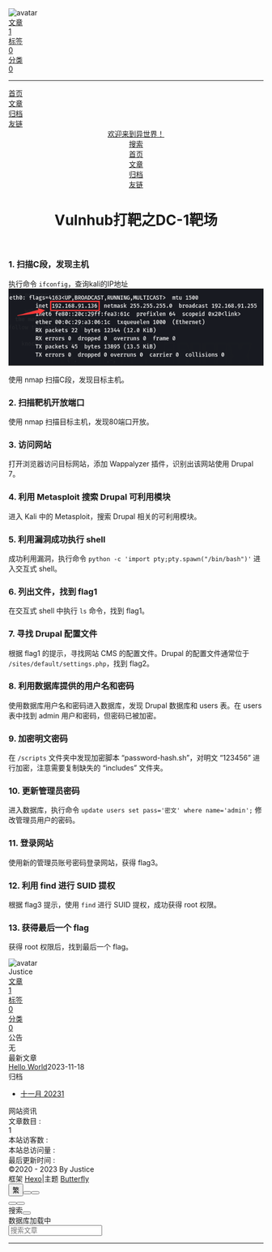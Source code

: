<!DOCTYPE html><html lang="zh-CN" data-theme="dark"><head><meta charset="UTF-8"><meta http-equiv="X-UA-Compatible" content="IE=edge"><meta name="viewport" content="width=device-width, initial-scale=1.0,viewport-fit=cover"><title>Vulnhub打靶之DC-1靶场 | 欢迎来到异世界！</title><meta name="author" content="Justice"><meta name="copyright" content="Justice"><meta name="format-detection" content="telephone=no"><meta name="theme-color" content="#0d0d0d"><meta name="description" content="1. 扫描C段，发现主机执行命令 ifconfig，查询kali的IP地址 使用 nmap 扫描C段，发现目标主机。 2. 扫描靶机开放端口使用 nmap 扫描目标主机，发现80端口开放。 3. 访问网站打开浏览器访问目标网站，添加 Wappalyzer 插件，识别出该网站使用 Drupal 7。 4. 利用 Metasploit 搜索 Drupal 可利用模块进入 Kali 中的 Metaspl">
<meta property="og:type" content="website">
<meta property="og:title" content="Vulnhub打靶之DC-1靶场">
<meta property="og:url" content="http://example.com/articles/DC-1.md">
<meta property="og:site_name" content="欢迎来到异世界！">
<meta property="og:description" content="1. 扫描C段，发现主机执行命令 ifconfig，查询kali的IP地址 使用 nmap 扫描C段，发现目标主机。 2. 扫描靶机开放端口使用 nmap 扫描目标主机，发现80端口开放。 3. 访问网站打开浏览器访问目标网站，添加 Wappalyzer 插件，识别出该网站使用 Drupal 7。 4. 利用 Metasploit 搜索 Drupal 可利用模块进入 Kali 中的 Metaspl">
<meta property="og:locale" content="zh_CN">
<meta property="og:image" content="https://i.loli.net/2021/02/24/5O1day2nriDzjSu.png">
<meta property="article:published_time" content="2023-11-18T15:06:55.362Z">
<meta property="article:modified_time" content="2023-11-18T15:06:55.362Z">
<meta property="article:author" content="Justice">
<meta name="twitter:card" content="summary">
<meta name="twitter:image" content="https://i.loli.net/2021/02/24/5O1day2nriDzjSu.png"><link rel="shortcut icon" href="/img/favicon.png"><link rel="canonical" href="http://example.com/articles/DC-1.md"><link rel="preconnect" href="//cdn.jsdelivr.net"/><link rel="preconnect" href="//busuanzi.ibruce.info"/><link rel="stylesheet" href="/css/index.css"><link rel="stylesheet" href="https://cdn.jsdelivr.net/npm/@fortawesome/fontawesome-free/css/all.min.css" media="print" onload="this.media='all'"><link rel="stylesheet" href="https://cdn.jsdelivr.net/npm/@fancyapps/ui/dist/fancybox/fancybox.min.css" media="print" onload="this.media='all'"><script>const GLOBAL_CONFIG = {
  root: '/',
  algolia: undefined,
  localSearch: {"path":"/search.xml","preload":false,"top_n_per_article":1,"unescape":true,"languages":{"hits_empty":"找不到您查询的内容：${query}","hits_stats":"共找到 ${hits} 篇文章"}},
  translate: {"defaultEncoding":2,"translateDelay":0,"msgToTraditionalChinese":"繁","msgToSimplifiedChinese":"簡"},
  noticeOutdate: undefined,
  highlight: {"plugin":"highlighjs","highlightCopy":true,"highlightLang":true,"highlightHeightLimit":230},
  copy: {
    success: '复制成功',
    error: '复制错误',
    noSupport: '浏览器不支持'
  },
  relativeDate: {
    homepage: false,
    post: false
  },
  runtime: '',
  dateSuffix: {
    just: '刚刚',
    min: '分钟前',
    hour: '小时前',
    day: '天前',
    month: '个月前'
  },
  copyright: undefined,
  lightbox: 'fancybox',
  Snackbar: undefined,
  infinitegrid: {
    js: 'https://cdn.jsdelivr.net/npm/@egjs/infinitegrid/dist/infinitegrid.min.js',
    buttonText: '加载更多'
  },
  isPhotoFigcaption: false,
  islazyload: false,
  isAnchor: false,
  percent: {
    toc: true,
    rightside: true,
  },
  autoDarkmode: true
}</script><script id="config-diff">var GLOBAL_CONFIG_SITE = {
  title: 'Vulnhub打靶之DC-1靶场',
  isPost: false,
  isHome: false,
  isHighlightShrink: true,
  isToc: false,
  postUpdate: '2023-11-18 23:06:55'
}</script><script>(win=>{
      win.saveToLocal = {
        set: (key, value, ttl) => {
          if (ttl === 0) return
          const now = Date.now()
          const expiry = now + ttl * 86400000
          const item = {
            value,
            expiry
          }
          localStorage.setItem(key, JSON.stringify(item))
        },
      
        get: key => {
          const itemStr = localStorage.getItem(key)
      
          if (!itemStr) {
            return undefined
          }
          const item = JSON.parse(itemStr)
          const now = Date.now()
      
          if (now > item.expiry) {
            localStorage.removeItem(key)
            return undefined
          }
          return item.value
        }
      }
    
      win.getScript = (url, attr = {}) => new Promise((resolve, reject) => {
        const script = document.createElement('script')
        script.src = url
        script.async = true
        script.onerror = reject
        script.onload = script.onreadystatechange = function() {
          const loadState = this.readyState
          if (loadState && loadState !== 'loaded' && loadState !== 'complete') return
          script.onload = script.onreadystatechange = null
          resolve()
        }

        Object.keys(attr).forEach(key => {
          script.setAttribute(key, attr[key])
        })

        document.head.appendChild(script)
      })
    
      win.getCSS = (url, id = false) => new Promise((resolve, reject) => {
        const link = document.createElement('link')
        link.rel = 'stylesheet'
        link.href = url
        if (id) link.id = id
        link.onerror = reject
        link.onload = link.onreadystatechange = function() {
          const loadState = this.readyState
          if (loadState && loadState !== 'loaded' && loadState !== 'complete') return
          link.onload = link.onreadystatechange = null
          resolve()
        }
        document.head.appendChild(link)
      })
    
      win.activateDarkMode = () => {
        document.documentElement.setAttribute('data-theme', 'dark')
        if (document.querySelector('meta[name="theme-color"]') !== null) {
          document.querySelector('meta[name="theme-color"]').setAttribute('content', '#0d0d0d')
        }
      }
      win.activateLightMode = () => {
        document.documentElement.setAttribute('data-theme', 'light')
        if (document.querySelector('meta[name="theme-color"]') !== null) {
          document.querySelector('meta[name="theme-color"]').setAttribute('content', '#ffffff')
        }
      }
      const t = saveToLocal.get('theme')
    
          const isDarkMode = window.matchMedia('(prefers-color-scheme: dark)').matches
          const isLightMode = window.matchMedia('(prefers-color-scheme: light)').matches
          const isNotSpecified = window.matchMedia('(prefers-color-scheme: no-preference)').matches
          const hasNoSupport = !isDarkMode && !isLightMode && !isNotSpecified

          if (t === undefined) {
            if (isLightMode) activateLightMode()
            else if (isDarkMode) activateDarkMode()
            else if (isNotSpecified || hasNoSupport) {
              const now = new Date()
              const hour = now.getHours()
              const isNight = hour <= 22 || hour >= 8
              isNight ? activateDarkMode() : activateLightMode()
            }
            window.matchMedia('(prefers-color-scheme: dark)').addListener(e => {
              if (saveToLocal.get('theme') === undefined) {
                e.matches ? activateDarkMode() : activateLightMode()
              }
            })
          } else if (t === 'light') activateLightMode()
          else activateDarkMode()
        
      const asideStatus = saveToLocal.get('aside-status')
      if (asideStatus !== undefined) {
        if (asideStatus === 'hide') {
          document.documentElement.classList.add('hide-aside')
        } else {
          document.documentElement.classList.remove('hide-aside')
        }
      }
    
      const detectApple = () => {
        if(/iPad|iPhone|iPod|Macintosh/.test(navigator.userAgent)){
          document.documentElement.classList.add('apple')
        }
      }
      detectApple()
    })(window)</script><meta name="generator" content="Hexo 7.0.0"></head><body><div id="loading-box"><div class="loading-left-bg"></div><div class="loading-right-bg"></div><div class="spinner-box"><div class="configure-border-1"><div class="configure-core"></div></div><div class="configure-border-2"><div class="configure-core"></div></div><div class="loading-word">加载中...</div></div></div><script>(()=>{
  const $loadingBox = document.getElementById('loading-box')
  const $body = document.body
  const preloader = {
    endLoading: () => {
      $body.style.overflow = ''
      $loadingBox.classList.add('loaded')
    },
    initLoading: () => {
      $body.style.overflow = 'hidden'
      $loadingBox.classList.remove('loaded')
    }
  }

  preloader.initLoading()
  window.addEventListener('load',() => { preloader.endLoading() })

  if (false) {
    document.addEventListener('pjax:send', () => { preloader.initLoading() })
    document.addEventListener('pjax:complete', () => { preloader.endLoading() })
  }
})()</script><div id="web_bg"></div><div id="sidebar"><div id="menu-mask"></div><div id="sidebar-menus"><div class="avatar-img is-center"><img src="https://i.loli.net/2021/02/24/5O1day2nriDzjSu.png" onerror="onerror=null;src='/img/friend_404.gif'" alt="avatar"/></div><div class="sidebar-site-data site-data is-center"><a href="/archives/"><div class="headline">文章</div><div class="length-num">1</div></a><a href="/tags/"><div class="headline">标签</div><div class="length-num">0</div></a><a href="/categories/"><div class="headline">分类</div><div class="length-num">0</div></a></div><hr class="custom-hr"/><div class="menus_items"><div class="menus_item"><a class="site-page" href="/"><i class="fa-fw fas fa-home"></i><span> 首页</span></a></div><div class="menus_item"><a class="site-page" href="/articles/"><span> 文章</span></a></div><div class="menus_item"><a class="site-page" href="/archives/"><i class="fa-fw fas fa-archive"></i><span> 归档</span></a></div><div class="menus_item"><a class="site-page" href="/link/"><i class="fa-fw fas fa-link"></i><span> 友链</span></a></div></div></div></div><div class="page" id="body-wrap"><header class="not-home-page" id="page-header"><nav id="nav"><span id="blog-info"><a href="/" title="欢迎来到异世界！"><span class="site-name">欢迎来到异世界！</span></a></span><div id="menus"><div id="search-button"><a class="site-page social-icon search" href="javascript:void(0);"><i class="fas fa-search fa-fw"></i><span> 搜索</span></a></div><div class="menus_items"><div class="menus_item"><a class="site-page" href="/"><i class="fa-fw fas fa-home"></i><span> 首页</span></a></div><div class="menus_item"><a class="site-page" href="/articles/"><span> 文章</span></a></div><div class="menus_item"><a class="site-page" href="/archives/"><i class="fa-fw fas fa-archive"></i><span> 归档</span></a></div><div class="menus_item"><a class="site-page" href="/link/"><i class="fa-fw fas fa-link"></i><span> 友链</span></a></div></div><div id="toggle-menu"><a class="site-page" href="javascript:void(0);"><i class="fas fa-bars fa-fw"></i></a></div></div></nav><div id="page-site-info"><h1 id="site-title">Vulnhub打靶之DC-1靶场</h1></div></header><main class="layout" id="content-inner"><div id="page"><div id="article-container"><h3 id="1-扫描C段，发现主机"><a href="#1-扫描C段，发现主机" class="headerlink" title="1. 扫描C段，发现主机"></a>1. 扫描C段，发现主机</h3><p>执行命令 <code>ifconfig</code>，查询kali的IP地址<br><img src="/articles/images/1.png" alt=""></p>
<p>使用 nmap 扫描C段，发现目标主机。</p>
<h3 id="2-扫描靶机开放端口"><a href="#2-扫描靶机开放端口" class="headerlink" title="2. 扫描靶机开放端口"></a>2. 扫描靶机开放端口</h3><p>使用 nmap 扫描目标主机，发现80端口开放。</p>
<h3 id="3-访问网站"><a href="#3-访问网站" class="headerlink" title="3. 访问网站"></a>3. 访问网站</h3><p>打开浏览器访问目标网站，添加 Wappalyzer 插件，识别出该网站使用 Drupal 7。</p>
<h3 id="4-利用-Metasploit-搜索-Drupal-可利用模块"><a href="#4-利用-Metasploit-搜索-Drupal-可利用模块" class="headerlink" title="4. 利用 Metasploit 搜索 Drupal 可利用模块"></a>4. 利用 Metasploit 搜索 Drupal 可利用模块</h3><p>进入 Kali 中的 Metasploit，搜索 Drupal 相关的可利用模块。</p>
<h3 id="5-利用漏洞成功执行-shell"><a href="#5-利用漏洞成功执行-shell" class="headerlink" title="5. 利用漏洞成功执行 shell"></a>5. 利用漏洞成功执行 shell</h3><p>成功利用漏洞，执行命令 <code>python -c &#39;import pty;pty.spawn(&quot;/bin/bash&quot;)&#39;</code> 进入交互式 shell。</p>
<h3 id="6-列出文件，找到-flag1"><a href="#6-列出文件，找到-flag1" class="headerlink" title="6. 列出文件，找到 flag1"></a>6. 列出文件，找到 flag1</h3><p>在交互式 shell 中执行 <code>ls</code> 命令，找到 flag1。</p>
<h3 id="7-寻找-Drupal-配置文件"><a href="#7-寻找-Drupal-配置文件" class="headerlink" title="7. 寻找 Drupal 配置文件"></a>7. 寻找 Drupal 配置文件</h3><p>根据 flag1 的提示，寻找网站 CMS 的配置文件。Drupal 的配置文件通常位于 <code>/sites/default/settings.php</code>，找到 flag2。</p>
<h3 id="8-利用数据库提供的用户名和密码"><a href="#8-利用数据库提供的用户名和密码" class="headerlink" title="8. 利用数据库提供的用户名和密码"></a>8. 利用数据库提供的用户名和密码</h3><p>使用数据库用户名和密码进入数据库，发现 Drupal 数据库和 users 表。在 users 表中找到 admin 用户和密码，但密码已被加密。</p>
<h3 id="9-加密明文密码"><a href="#9-加密明文密码" class="headerlink" title="9. 加密明文密码"></a>9. 加密明文密码</h3><p>在 <code>/scripts</code> 文件夹中发现加密脚本 “password-hash.sh”，对明文 “123456” 进行加密，注意需要复制缺失的 “includes” 文件夹。</p>
<h3 id="10-更新管理员密码"><a href="#10-更新管理员密码" class="headerlink" title="10. 更新管理员密码"></a>10. 更新管理员密码</h3><p>进入数据库，执行命令 <code>update users set pass=&#39;密文&#39; where name=&#39;admin&#39;;</code> 修改管理员用户的密码。</p>
<h3 id="11-登录网站"><a href="#11-登录网站" class="headerlink" title="11. 登录网站"></a>11. 登录网站</h3><p>使用新的管理员账号密码登录网站，获得 flag3。</p>
<h3 id="12-利用-find-进行-SUID-提权"><a href="#12-利用-find-进行-SUID-提权" class="headerlink" title="12. 利用 find 进行 SUID 提权"></a>12. 利用 find 进行 SUID 提权</h3><p>根据 flag3 提示，使用 <code>find</code> 进行 SUID 提权，成功获得 root 权限。</p>
<h3 id="13-获得最后一个-flag"><a href="#13-获得最后一个-flag" class="headerlink" title="13. 获得最后一个 flag"></a>13. 获得最后一个 flag</h3><p>获得 root 权限后，找到最后一个 flag。</p>
</div></div><div class="aside-content" id="aside-content"><div class="card-widget card-info"><div class="is-center"><div class="avatar-img"><img src="https://i.loli.net/2021/02/24/5O1day2nriDzjSu.png" onerror="this.onerror=null;this.src='/img/friend_404.gif'" alt="avatar"/></div><div class="author-info__name">Justice</div><div class="author-info__description"></div></div><div class="card-info-data site-data is-center"><a href="/archives/"><div class="headline">文章</div><div class="length-num">1</div></a><a href="/tags/"><div class="headline">标签</div><div class="length-num">0</div></a><a href="/categories/"><div class="headline">分类</div><div class="length-num">0</div></a></div><div class="card-info-social-icons is-center"><a class="social-icon" href="/oubruce1234@gmail.com" target="_blank" title="Email"><i class="fas fa-envelope"></i></a></div></div><div class="card-widget card-announcement"><div class="item-headline"><i class="fas fa-bullhorn fa-shake"></i><span>公告</span></div><div class="announcement_content">无</div></div><div class="sticky_layout"><div class="card-widget card-recent-post"><div class="item-headline"><i class="fas fa-history"></i><span>最新文章</span></div><div class="aside-list"><div class="aside-list-item no-cover"><div class="content"><a class="title" href="/2023/11/18/hello_world/" title="Hello World">Hello World</a><time datetime="2023-11-18T06:29:56.162Z" title="发表于 2023-11-18 14:29:56">2023-11-18</time></div></div></div></div><div class="card-widget card-archives"><div class="item-headline"><i class="fas fa-archive"></i><span>归档</span></div><ul class="card-archive-list"><li class="card-archive-list-item"><a class="card-archive-list-link" href="/archives/2023/11/"><span class="card-archive-list-date">十一月 2023</span><span class="card-archive-list-count">1</span></a></li></ul></div><div class="card-widget card-webinfo"><div class="item-headline"><i class="fas fa-chart-line"></i><span>网站资讯</span></div><div class="webinfo"><div class="webinfo-item"><div class="item-name">文章数目 :</div><div class="item-count">1</div></div><div class="webinfo-item"><div class="item-name">本站访客数 :</div><div class="item-count" id="busuanzi_value_site_uv"><i class="fa-solid fa-spinner fa-spin"></i></div></div><div class="webinfo-item"><div class="item-name">本站总访问量 :</div><div class="item-count" id="busuanzi_value_site_pv"><i class="fa-solid fa-spinner fa-spin"></i></div></div><div class="webinfo-item"><div class="item-name">最后更新时间 :</div><div class="item-count" id="last-push-date" data-lastPushDate="2023-11-18T15:07:24.707Z"><i class="fa-solid fa-spinner fa-spin"></i></div></div></div></div></div></div></main><footer id="footer" style="background: transparent"><div id="footer-wrap"><div class="copyright">&copy;2020 - 2023 By Justice</div><div class="framework-info"><span>框架 </span><a target="_blank" rel="noopener" href="https://hexo.io">Hexo</a><span class="footer-separator">|</span><span>主题 </span><a target="_blank" rel="noopener" href="https://github.com/jerryc127/hexo-theme-butterfly">Butterfly</a></div></div></footer></div><div id="rightside"><div id="rightside-config-hide"><button id="translateLink" type="button" title="简繁转换">繁</button><button id="darkmode" type="button" title="浅色和深色模式转换"><i class="fas fa-adjust"></i></button><button id="hide-aside-btn" type="button" title="单栏和双栏切换"><i class="fas fa-arrows-alt-h"></i></button></div><div id="rightside-config-show"><button id="rightside-config" type="button" title="设置"><i class="fas fa-cog fa-spin"></i></button><button id="go-up" type="button" title="回到顶部"><span class="scroll-percent"></span><i class="fas fa-arrow-up"></i></button></div></div><div><script src="/js/utils.js"></script><script src="/js/main.js"></script><script src="/js/tw_cn.js"></script><script src="https://cdn.jsdelivr.net/npm/@fancyapps/ui/dist/fancybox/fancybox.umd.min.js"></script><div class="js-pjax"></div><script id="click-heart" src="https://cdn.jsdelivr.net/npm/butterfly-extsrc/dist/click-heart.min.js" async="async" mobile="true"></script><script async data-pjax src="//busuanzi.ibruce.info/busuanzi/2.3/busuanzi.pure.mini.js"></script><div id="local-search"><div class="search-dialog"><nav class="search-nav"><span class="search-dialog-title">搜索</span><span id="loading-status"></span><button class="search-close-button"><i class="fas fa-times"></i></button></nav><div class="is-center" id="loading-database"><i class="fas fa-spinner fa-pulse"></i><span>  数据库加载中</span></div><div class="search-wrap"><div id="local-search-input"><div class="local-search-box"><input class="local-search-box--input" placeholder="搜索文章" type="text"/></div></div><hr/><div id="local-search-results"></div><div id="local-search-stats-wrap"></div></div></div><div id="search-mask"></div><script src="/js/search/local-search.js"></script></div></div></body></html>